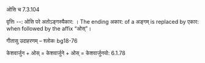 

 ओसि च 7.3.104 


वृत्तिः --: ओसि परे अतोऽङ्गस्यैकार: । The ending अकार: of a अङ्गम् is replaced by एकार: when followed by the affix “ओस्”। 


गीतासु उदाहरणम् – श्लोकः bg18-76 


केशवार्जुन + ओस् = केशवार्जुने + ओस् = केशवार्जुनयो: 6.1.78 


